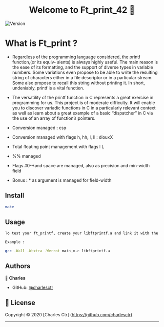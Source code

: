 <h1 align="center">Welcome to Ft_print_42 👋</h1>
<p>
  <img alt="Version" src="https://img.shields.io/badge/version-1.0-blue.svg?cacheSeconds=2592000" />
</p>

<h1>What is Ft_print ?</h1>

<p>

* Regardless of the programming language considered, the printf function,(or its equiv- alents) is always highly useful. The main reason is the ease of its formatting, and the support of diverse types in variable numbers. Some variations even propose to be able to write the resulting string of characters either in a file descriptor or in a particular stream. Some also propose to recall this string without printing it. In short, undeniably, printf is a vital function. 

* The versatility of the printf function in C represents a great exercise in programming for us. This project is of moderate difficulty. It will enable you to discover variadic functions in C in a particularly relevant context as well as learn about a great example of a basic “dispatcher” in C via the use of an array of function’s pointers.

* Conversion managed : csp

* Conversion managed with flags h, hh, l, ll : diouxX

* Total floating point management with flags l L

* %% managed

* Flags #0-+and space are managed, also as precision and min-width field

* Bonus : * as argument is managed for field-width

 </p>


## Install

```sh
make
```

## Usage

```sh
To test your ft_printf, create your libftprintf.a and link it with the argument you want to test.

Example :

gcc -Wall -Wextra -Werrot main_x.c libftprintf.a
```


## Authors

👤 **Charles**

* GitHub: [@charlesctr](https://github.com/charlesctr)

## 📝 License

Copyright © 2020 [Charles Ctr] (https://github.com/charlesctr).<br />
***
